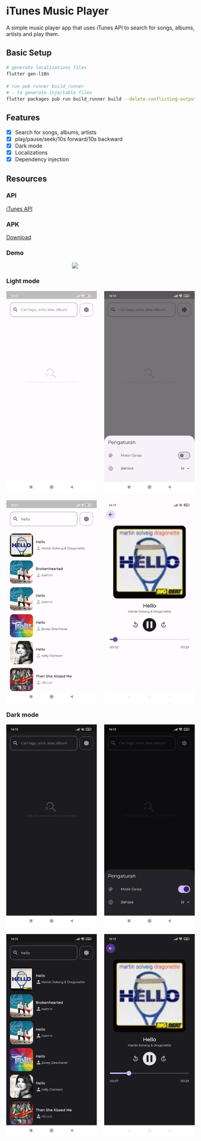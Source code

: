 # iTunes Music Player
A simple music player app that uses iTunes API to search for songs, albums, artists and play them.

## Basic Setup
```bash
# generate localizations files
flutter gen-l10n

# run pub runner build_runner 
# - to generate injectable files
flutter packages pub run build_runner build --delete-conflicting-outputs  
```
## Features 
- [x] Search for songs, albums, artists
- [x] play/pause/seek/10s forward/10s backward
- [x] Dark mode
- [x] Localizations
- [x] Dependency injection

## Resources
### API
[iTunes API](https://developer.apple.com/library/archive/documentation/AudioVideo/Conceptual/iTuneSearchAPI/Searching.html)

### APK
[Download](resources/app-release.apk)

### Demo
<img src="resources/demo.gif" style="display: block; margin-left: auto; margin-right: auto; width: 30%;"/>

### Light mode
<div style="display: grid; grid-template-columns: repeat(2, 1fr); grid-gap: 20px;">
  <img src="resources/light1.jpg" alt="light1"/>
  <img src="resources/light2.jpg" alt="light2"/>
  <img src="resources/light3.jpg" alt="light3"/>
  <img src="resources/light4.jpg" alt="light4"/>
</div>

### Dark mode
<div style="display: grid; grid-template-columns: repeat(2, 1fr); grid-gap: 20px;">
  <img src="resources/dark1.jpg"  alt="dark1"/>
  <img src="resources/dark2.jpg"  alt="dark2"/>
  <img src="resources/dark3.jpg"  alt="dark3"/>
  <img src="resources/dark4.jpg"  alt="dark4"/>
</div>




